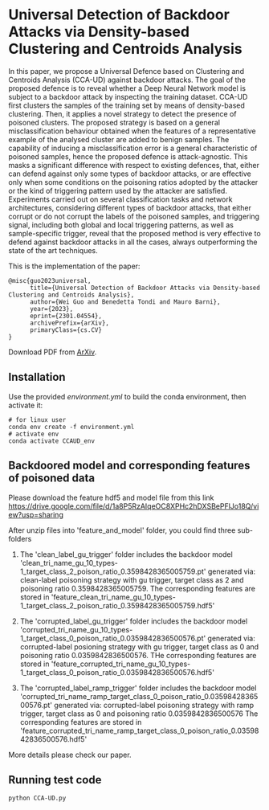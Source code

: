 # Universal Detection of Backdoor Attacks via Density-based Clustering and Centroids Analysis

In this paper, we propose a Universal Defence based on Clustering and Centroids Analysis (CCA-UD) against backdoor attacks. The goal of the proposed defence is to reveal whether a Deep Neural Network model is subject to a backdoor attack by inspecting the training dataset. CCA-UD first clusters the samples of the training set by means of density-based clustering. Then, it applies a novel strategy to detect the presence of poisoned clusters. The proposed strategy is based on a general misclassification behaviour obtained when the features of a representative example of the analysed cluster are added to benign samples. The capability of inducing a misclassification error is a general characteristic of poisoned samples, hence the proposed defence is attack-agnostic. This masks a significant difference with respect to existing defences, that, either can defend against only some types of backdoor attacks, or are effective only when some conditions on the poisoning ratios adopted by the attacker or the kind of triggering pattern used by the attacker are satisfied. Experiments carried out on several classification tasks and network architectures, considering different types of backdoor attacks, that either corrupt or do not corrupt the labels of the poisoned samples, and triggering signal, including both global and local triggering patterns, as well as sample-specific trigger, reveal that the proposed method is very effective to defend against backdoor attacks in all the cases, always outperforming the state of the art techniques.

This is the implementation of the paper:
~~~
@misc{guo2023universal,
      title={Universal Detection of Backdoor Attacks via Density-based Clustering and Centroids Analysis}, 
      author={Wei Guo and Benedetta Tondi and Mauro Barni},
      year={2023},
      eprint={2301.04554},
      archivePrefix={arXiv},
      primaryClass={cs.CV}
}
~~~
Download PDF from [ArXiv](https://arxiv.org/abs/2301.04554). 

## Installation

Use the provided *environment.yml* to build the conda environment, then activate it:
~~~
# for linux user
conda env create -f environment.yml
# activate env
conda activate CCAUD_env
~~~

## Backdoored model and corresponding features of poisoned data
Please download the feature hdf5 and model file from this link https://drive.google.com/file/d/1a8P5RzAIqeOC8XPHc2hDXSBePFlJo18Q/view?usp=sharing

After unzip files into 'feature_and_model' folder, you could find three sub-folders

1. The 'clean_label_gu_trigger' folder includes the backdoor model 'clean_tri_name_gu_10_types-1_target_class_2_poison_ratio_0.3598428365005759.pt' 
generated via: clean-label poisoning strategy with gu trigger, target class as 2 and poisoning ratio 0.3598428365005759.
The corresponding features are stored in 'feature_clean_tri_name_gu_10_types-1_target_class_2_poison_ratio_0.3598428365005759.hdf5'

2. The 'corrupted_label_gu_trigger' folder includes the backdoor model 'corrupted_tri_name_gu_10_types-1_target_class_0_poison_ratio_0.0359842836500576.pt'
generated via: corrupted-label posioning strategy with gu trigger, target class as 0 and poisoning ratio 0.0359842836500576.
THe corresponding features are stored in 'feature_corrupted_tri_name_gu_10_types-1_target_class_0_poison_ratio_0.0359842836500576.hdf5'

3. The 'corrupted_label_ramp_trigger' folder includes the backdoor model 'corrupted_tri_name_ramp_target_class_0_poison_ratio_0.0359842836500576.pt'
generated via: corrupted-label poisoning strategy with ramp trigger, target class as 0 and poisoning ratio 0.0359842836500576
The corresponding features are stored in 'feature_corrupted_tri_name_ramp_target_class_0_poison_ratio_0.0359842836500576.hdf5'

More details please check our paper.

## Running test code
```
python CCA-UD.py
```